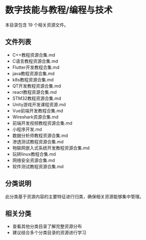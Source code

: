 # 数字技能与教程/编程与技术

本目录包含 19 个相关资源文件。

## 文件列表

- C++教程资源合集.md
- C语言教程资源合集.md
- Flutter开发教程合集.md
- java教程资源合集.md
- k8s教程资源合集.md
- QT开发教程资源合集.md
- react教程资源合集.md
- STM32教程资源合集.md
- Unity游戏开发课程资源.md
- Vue前端开发教程合集.md
- Wireshark资源合集.md
- 前端开发视频教程资源合集.md
- 小程序开发.md
- 数据分析师教程资源合集.md
- 渗透测试教程资源合集.md
- 物联网嵌入式系统开发教程资源合集.md
- 玩转linux教程合集.md
- 网络安全资源合集.md
- 软件测试教程资源合集.md

## 分类说明

此分类基于资源内容的主要特征进行归类，确保相关资源能够集中管理。

## 相关分类

- 查看其他分类目录了解完整资源分布
- 建议结合多个分类目录的资源进行学习
